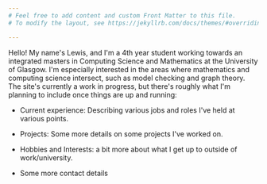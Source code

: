 ```yaml
---
# Feel free to add content and custom Front Matter to this file.
# To modify the layout, see https://jekyllrb.com/docs/themes/#overriding-theme-defaults

---
```


Hello! My name's Lewis, and I'm a 4th year student working towards an integrated masters in Computing Science and Mathematics at the University of Glasgow. I'm especially interested in the areas where mathematics and computing science intersect, such as model checking and graph theory. The site's currently a work in progress, but there's roughly what I'm planning to include once things are up and running:

* Current experience: Describing various jobs and roles I've held at various points.

* Projects: Some more details on some projects I've worked on.

* Hobbies and Interests: a bit more about what I get up to outside of work/university.

* Some more contact details
